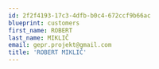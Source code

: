 ```yaml
---
id: 2f2f4193-17c3-4dfb-b0c4-672ccf9b66ac
blueprint: customers
first_name: ROBERT
last_name: MIKLIČ
email: gepr.projekt@gmail.com
title: 'ROBERT MIKLIČ'
---
```

